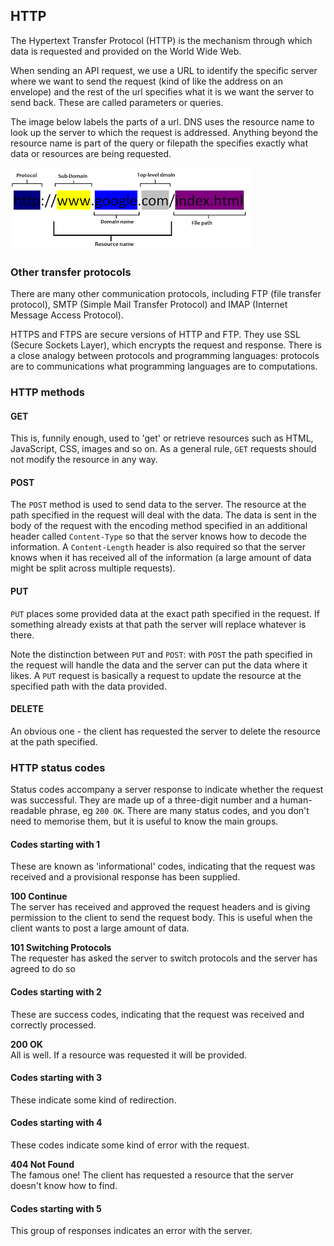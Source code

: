 ## HTTP
The Hypertext Transfer Protocol (HTTP) is the mechanism through which data is requested and provided on the World Wide Web.

When sending an API request, we use a URL to identify the specific server where we want to send the request (kind of like the address on an envelope) and the rest of the url specifies what it is we want the server to send back. These are called parameters or queries.

The image below labels the parts of a url. DNS uses the resource name to look up the server to which the request is addressed. Anything beyond the resource name is part of the query or filepath the specifies exactly what data or resources are being requested.

![parts of a url image](./url.png)  

### Other transfer protocols
There are many other communication protocols, including FTP (file transfer protocol), SMTP (Simple Mail Transfer Protocol) and IMAP (Internet Message Access Protocol).   

HTTPS and FTPS are secure versions of HTTP and FTP. They use SSL (Secure Sockets Layer), which encrypts the request and response. There is a close analogy between protocols and programming languages: protocols are to communications what programming languages are to computations.

### HTTP methods
#### GET

This is, funnily enough, used to 'get' or retrieve resources such as HTML, JavaScript, CSS, images and so on. As a general rule, `GET` requests should not modify the resource in any way.

#### POST

The `POST` method is used to send data to the server. The resource at the path specified in the request will deal with the data. The data is sent in the body of the request with the encoding method specified in an additional header called `Content-Type` so that the server knows how to decode the information. A `Content-Length` header is also required so that the server knows when it has received all of the information (a large amount of data might be split across multiple requests).

#### PUT

`PUT` places some provided data at the exact path specified in the request. If something already exists at that path the server will replace whatever is there.

Note the distinction between `PUT` and `POST`: with `POST` the path specified in the request will handle the data and the server can put the data where it likes. A `PUT` request is basically a request to update the resource at the specified path with the data provided.

#### DELETE

An obvious one - the client has requested the server to delete the resource at the path specified.

### HTTP status codes
Status codes accompany a server response to indicate whether the request was successful. They are made up of a three-digit number and a human-readable phrase, eg `200 OK`. There are many status codes, and you don't need to memorise them, but it is useful to know the main groups.

#### Codes starting with 1
These are known as 'informational' codes, indicating that the request was received and a provisional response has been supplied.

**100 Continue**  
The server has received and approved the request headers and is giving permission to the client to send the request body. This is useful when the client wants to post a large amount of data.

**101 Switching Protocols**  
The requester has asked the server to switch protocols and the server has agreed to do so

#### Codes starting with 2
These are success codes, indicating that the request was received and correctly processed.

**200 OK**  
All is well. If a resource was requested it will be provided.

#### Codes starting with 3

These indicate some kind of redirection.

#### Codes starting with 4

These codes indicate some kind of error with the request.

**404 Not Found**  
The famous one! The client has requested a resource that the server doesn't know how to find.

#### Codes starting with 5

This group of responses indicates an error with the server.
